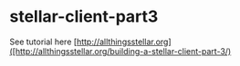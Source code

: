 # stellar-client-part3

See tutorial here
[http://allthingsstellar.org]([http://allthingsstellar.org/building-a-stellar-client-part-3/)
